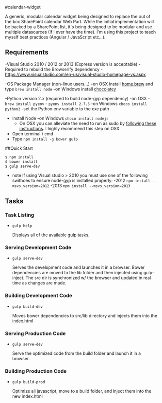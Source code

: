 #calendar-widget

A generic, modular calendar widget being designed to replace the out of the box SharePoint calendar Web Part. While the initial implementation will be backed by a SharePoint list, it's being designed to be modular and use multiple datasources (If i ever have the time). I'm using this project to teach myself best practices (Angular / JavaScript etc...).

## Requirements

-Visual Studio 2010 / 2012 or 2013 (Express version is acceptable)
    -Required to rebuild the Browserify dependency
    -https://www.visualstudio.com/en-us/visual-studio-homepage-vs.aspx

-OS Package Manager (non-linux users...)
    -on OSX install [home brew](http://brew.sh/) and type `brew install node`
    -on Windows install [chocolatey](https://chocolatey.org/)

-Python version 2.x (required to build node-gyp dependency)
    -on OSX
        - `brew install pyenv`
	- `pyenv install 2.7.5`
    -on Windows `choco install python2`
        -set the Python env variable to the exe path

- Install Node
    -on Windows `choco install nodejs`
    - On OSX you can alleviate the need to run as sudo by [following these instructions](http://jpapa.me/nomoresudo). I highly recommend this step on OSX
- Open terminal / cmd
- Type `npm install -g bower gulp`

##Quick Start
```bash
$ npm install    
$ bower install
$ gulp serve-dev
```
- note if using Visual studio > 2010 you must use one of the following swithces to ensure node-gyp is installed properly:
        -2012 `npm install --msvs_version=2012`
        -2013 `npm install --msvs_version=2013`

## Tasks

### Task Listing

- `gulp help`

    Displays all of the available gulp tasks.

### Serving Development Code

- `gulp serve-dev`

    Serves the development code and launches it in a browser. Bower dependencies are moved to the lib folder and then injected using gulp-inject. The src dir is synchronized w/ the browser and updated in real time as changes are made.
	
### Building Development Code

- `gulp build-dev`

    Moves bower dependencies to src/lib directory and injects them into the index.html	

### Serving Production Code

- `gulp serve-dev`

    Serve the optimized code from the build folder and launch it in a browser.
	
### Building Production Code

- `gulp build-prod`

    Optimize all javascript, move to a build folder, and inject them into the new index.html